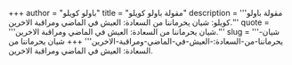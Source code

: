 +++
author = "باولو كويلو"
title = "مقولة باولو كويلو"
description = '''مقولة باولو كويلو: شيان يحرماننا من السعادة: العيش في الماضي ومراقبة الاخرين.'''
quote = '''شيان يحرماننا من السعادة: العيش في الماضي ومراقبة الاخرين.'''
slug = '''شيان-يحرماننا-من-السعادة:-العيش-في-الماضي-ومراقبة-الاخرين'''
+++
شيان يحرماننا من السعادة: العيش في الماضي ومراقبة الاخرين.
